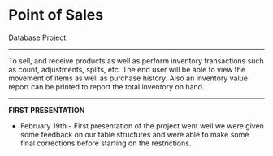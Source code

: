 # Point of Sales

Database Project

---

To sell, and receive products as well as perform inventory transactions such as count, adjustments, splits, etc. The end user will be able to view the movement of items as well as purchase history. Also an inventory value report can be printed to report the total inventory on hand.

---

**FIRST PRESENTATION**
 
 - February 19th -
 First presentation of the project went well we were given some feedback on our table structures and were able to make some final corrections before starting on the restrictions.
